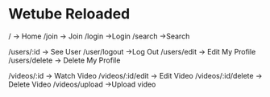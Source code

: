 # Wetube Reloaded

/ -> Home
/join -> Join
/login ->Login
/search ->Search


/users/:id -> See User
/user/logout ->Log Out
/users/edit -> Edit My Profile
/users/delete -> Delete My Profile

/videos/:id -> Watch Video
/videos/:id/edit -> Edit Video
/videos/:id/delete -> Delete Video
/videos/upload ->Upload video


